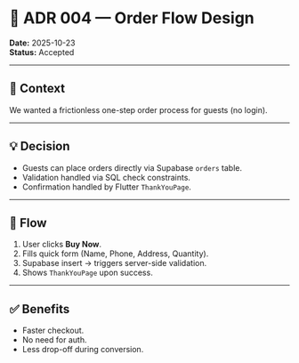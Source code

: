 # 🧾 ADR 004 — Order Flow Design

**Date:** 2025-10-23  
**Status:** Accepted  

---

## 🎯 Context
We wanted a frictionless one-step order process for guests (no login).

---

## 💡 Decision
- Guests can place orders directly via Supabase `orders` table.
- Validation handled via SQL check constraints.
- Confirmation handled by Flutter `ThankYouPage`.

---

## 🧠 Flow
1. User clicks **Buy Now**.
2. Fills quick form (Name, Phone, Address, Quantity).
3. Supabase insert → triggers server-side validation.
4. Shows `ThankYouPage` upon success.

---

## ✅ Benefits
- Faster checkout.
- No need for auth.
- Less drop-off during conversion.
